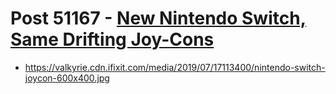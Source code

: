 # Post 51167 - [New Nintendo Switch, Same Drifting Joy-Cons](https://www.ifixit.com/News/51167/new-nintendo-switch-same-drifting-joy-cons)

- https://valkyrie.cdn.ifixit.com/media/2019/07/17113400/nintendo-switch-joycon-600x400.jpg
